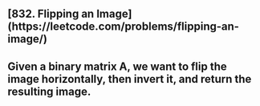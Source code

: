 <h2>[832. Flipping an Image](https://leetcode.com/problems/flipping-an-image/)<h2>

Given a binary matrix A, we want to flip the image horizontally, then invert it, and return the resulting image.